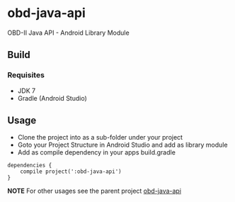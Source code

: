 obd-java-api
============

OBD-II Java API - Android Library Module

## Build ##

### Requisites ###

* JDK 7
* Gradle (Android Studio)

## Usage ##

* Clone the project into as a sub-folder under your project  
* Goto your Project Structure in Android Studio and add as library module
* Add as compile dependency in your apps build.gradle

```
dependencies {
    compile project(':obd-java-api')
}
```

**NOTE** For other usages see the parent project [obd-java-api](https://github.com/pires/obd-java-api)

